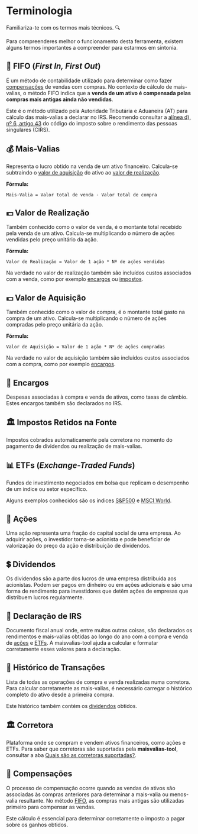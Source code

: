 # Terminologia

Familiariza-te com os termos mais técnicos. 🔍

Para compreenderes melhor o funcionamento desta ferramenta, existem alguns termos importantes a compreender para estarmos em sintonia.

## 🔄 FIFO (_First In, First Out_)

É um método de contabilidade utilizado para determinar como fazer [compensações](#-compensações) de vendas com compras. No contexto de cálculo de mais-valias, o método FIFO indica que a **venda de um ativo é compensada pelas compras mais antigas ainda não vendidas**.

Este é o método utilizado pela Autoridade Tributária e Aduaneira (AT) para cálculo das mais-valias a declarar no IRS. Recomendo consultar a [alínea d), nº 6, artigo 43](https://info.portaldasfinancas.gov.pt/pt/informacao_fiscal/codigos_tributarios/irs/Pages/irs47.aspx) do código do imposto sobre o rendimento das pessoas singulares (CIRS).

## 💰 Mais-Valias
Representa o lucro obtido na venda de um ativo financeiro. Calcula-se subtraindo o [valor de aquisição](#-valor-de-aquisição) do ativo ao [valor de realização](#-valor-de-realização).



**Fórmula:**
```
Mais-Valia = Valor total de venda - Valor total de compra
```

## 💵 Valor de Realização
Também conhecido como o valor de venda, é o montante total recebido pela venda de um ativo. Calcula-se multiplicando o número de ações vendidas pelo preço unitário da ação.

**Fórmula:**
```
Valor de Realização = Valor de 1 ação * Nº de ações vendidas
```

Na verdade no valor de realização também são incluídos custos associados com a venda, como por exemplo [encargos](#-encargos) ou [impostos](#-impostos-retidos-na-fonte).

## 💵 Valor de Aquisição
Também conhecido como o valor de compra, é o montante total gasto na compra de um ativo. Calcula-se multiplicando o número de ações compradas pelo preço unitária da ação.

**Fórmula:**
```
Valor de Aquisição = Valor de 1 ação * Nº de ações compradas
```

Na verdade no valor de aquisição também são incluídos custos associados com a compra, como por exemplo [encargos](#-encargos).

## 💸 Encargos
Despesas associadas à compra e venda de ativos, como taxas de câmbio. Estes encargos também são declarados no IRS.

## 🏛️ Impostos Retidos na Fonte
Impostos cobrados automaticamente pela corretora no momento do pagamento de dividendos ou realização de mais-valias.

## 📊 ETFs (_Exchange-Traded Funds_)
Fundos de investimento negociados em bolsa que replicam o desempenho de um índice ou setor específico.

Alguns exemplos conhecidos são os índices [S&P500](https://www.google.com/finance/quote/.INX:INDEXSP) e [MSCI World](https://www.msci.com/indexes/index/990100).

## 🏦 Ações

Uma ação representa uma fração do capital social de uma empresa. Ao adquirir ações, o investidor torna-se acionista e pode beneficiar de valorização do preço da ação e distribuição de dividendos.

## 💲 Dividendos

Os dividendos são a parte dos lucros de uma empresa distribuída aos acionistas. Podem ser pagos em dinheiro ou em ações adicionais e são uma forma de rendimento para investidores que detêm ações de empresas que distribuem lucros regularmente.

## 📝 Declaração de IRS
Documento fiscal anual onde, entre muitas outras coisas, são declarados os rendimentos e mais-valias obtidas ao longo do ano com a compra e venda de [ações](#-ações) e [ETFs](#-etfs-exchange-traded-funds). A maisvalias-tool ajuda a calcular e formatar corretamente esses valores para a declaração.

## 📜 Histórico de Transações
Lista de todas as operações de compra e venda realizadas numa corretora. Para calcular corretamente as mais-valias, é necessário carregar o histórico completo do ativo desde a primeira compra.

Este histórico também contém os [dividendos](#-dividendos) obtidos.

## 🏛️ Corretora
Plataforma onde se compram e vendem ativos financeiros, como ações e ETFs. Para saber que corretoras são suportadas pela **maisvalias-tool**, consultar a aba [Quais são as corretoras suportadas?](../intro#-quais-são-as-corretoras-suportadas).

## 🔄 Compensações

O processo de compensação ocorre quando as vendas de ativos são associadas às compras anteriores para determinar a mais-valia ou menos-valia resultante. No método [FIFO](#-fifo-first-in-first-out), as compras mais antigas são utilizadas primeiro para compensar as vendas.

Este cálculo é essencial para determinar corretamente o imposto a pagar sobre os ganhos obtidos.